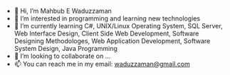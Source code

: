 - 👋 Hi, I’m Mahbub E Waduzzaman
- 👀 I’m interested in programming and learning new technologies 
- 🌱 I’m currently learning C#, UNIX/Linux Operating System, SQL Server, Web Interface Design, Client Side Web Development, Software Designing Methodologes, Web Application Development, Software System Design, Java Programming
- 💞️ I’m looking to collaborate on ...
- 📫 You can reach me in my email: waduzzaman@gmail.com

<!---
waduzzaman/waduzzaman is a ✨ special ✨ repository because its `README.md` (this file) appears on your GitHub profile.
You can click the Preview link to take a look at your changes.
--->

